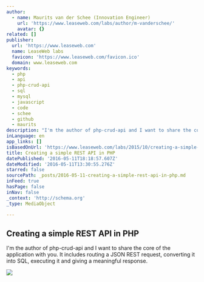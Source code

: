 ```yaml
---
author:
  - name: Maurits van der Schee (Innovation Engineer)
    url: 'https://www.leaseweb.com/labs/author/m-vanderschee/'
    avatar: {}
related: []
publisher:
  url: 'https://www.leaseweb.com'
  name: LeaseWeb labs
  favicon: 'https://www.leaseweb.com/favicon.ico'
  domain: www.leaseweb.com
keywords:
  - php
  - api
  - php-crud-api
  - sql
  - mysql
  - javascript
  - code
  - schee
  - github
  - maurits
description: "I'm the author of php-crud-api and I want to share the core of the application with you. It includes routing a JSON REST request, converting it into SQL, executing it and giving a meaningful response."
inLanguage: en
app_links: []
isBasedOnUrl: 'https://www.leaseweb.com/labs/2015/10/creating-a-simple-rest-api-in-php/'
title: Creating a simple REST API in PHP
datePublished: '2016-05-11T18:18:57.607Z'
dateModified: '2016-05-11T13:30:55.276Z'
starred: false
sourcePath: _posts/2016-05-11-creating-a-simple-rest-api-in-php.md
inFeed: true
hasPage: false
inNav: false
_context: 'http://schema.org'
_type: MediaObject

---
```

<article style=""><h1>Creating a simple REST API in PHP</h1><p>I'm the author of php-crud-api and I want to share the core of the application with you. It includes routing a JSON REST request, converting it into SQL, executing it and giving a meaningful response.</p><img src="https://www.leaseweb.com/labs/wp-content/themes/leaseweb_labs/leaseweb_labs_logo.png" /></article>